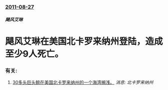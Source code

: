 ### [2011-08-27](/news/2011/08/27/index.md)

##### 飓风艾琳
#  飓风艾琳在美国北卡罗来纳州登陆，造成至少9人死亡。




### 有关:

1. [ 30多头巨头鲸在美国北卡罗来纳州的一个海湾搁浅。](/news/2005/01/15/30多头巨头鲸在美国北卡罗来纳州的一个海湾搁浅.md) _消息: 北卡罗来纳州_
